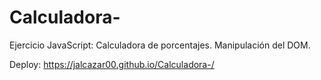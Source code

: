 # Calculadora-
Ejercicio JavaScript: Calculadora de porcentajes. Manipulación del DOM.

Deploy: https://jalcazar00.github.io/Calculadora-/
